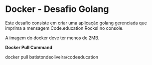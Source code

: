 # Docker - Desafio Golang
Este desafio consiste em criar uma aplicação golang gerenciada que imprima a mensagem Code.education Rocks! no console.

A imagem do docker deve ter menos de 2MB.

**Docker Pull Command**

docker pull batistondeoliveira/codeeducation
